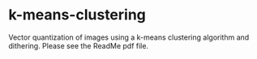 # k-means-clustering
Vector quantization of images using a k-means clustering algorithm and dithering.
Please see the ReadMe pdf file. 
